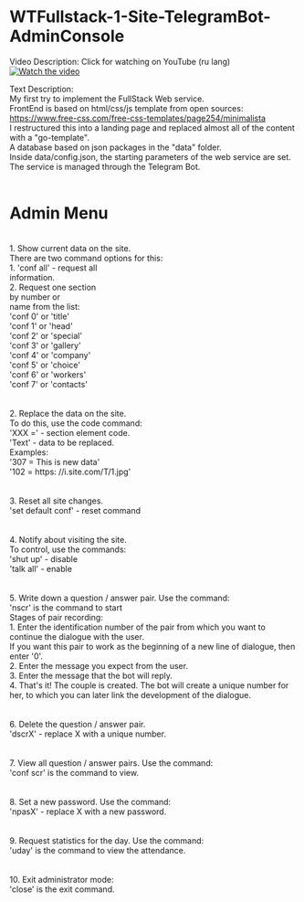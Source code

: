 # WTFullstack-1-Site-TelegramBot-AdminConsole

Video Description:
Click for watching on YouTube (ru lang)
[![Watch the video](https://img.youtube.com/vi/mlLJmS0dBM4/maxresdefault.jpg)](https://www.youtube.com/watch?v=mlLJmS0dBM4&t=503s)

Text Description:<br>
My first try to implement the FullStack Web service.<br>
FrontEnd is based on html/css/js template from open sources:<br>
https://www.free-css.com/free-css-templates/page254/minimalista<br>
I restructured this into a landing page and replaced almost all of the content with a "go-template".<br>
A database based on json packages in the "data" folder.<br>
Inside data/config.json, the starting parameters of the web service are set.<br>
The service is managed through the Telegram Bot.<br><br>
# Admin Menu
<br>
1. Show current data on the site.<br>
There are two command options for this:<br>
   1. 'conf all' - request all<br>
   information.<br>
   2. Request one section<br>
   by number or<br>
   name from the list:<br>
      'conf 0' or 'title'<br>
      'conf 1' or 'head'<br>
      'conf 2' or 'special'<br>
      'conf 3' or 'gallery'<br>
      'conf 4' or 'company'<br>
      'conf 5' or 'choice'<br>
      'conf 6' or 'workers'<br>
      'conf 7' or 'contacts'<br>
<br>
<br>
2. Replace the data on the site.<br>
To do this, use the code command:<br>
   'XXX =' - section element code.<br>
   'Text' - data to be replaced.<br>
   Examples:<br>
      '307 = This is new data'<br>
      '102 = https: //i.site.com/T/1.jpg'<br>
<br>
<br>
3. Reset all site changes.<br>
   'set default conf' - reset command<br>
<br>
<br>
4. Notify about visiting the site.<br>
To control, use the commands:<br>
   'shut up' - disable<br>
   'talk all' - enable<br>
<br>
<br>
5. Write down a question / answer pair. Use the command:<br>
   'nscr' is the command to start<br>
Stages of pair recording:<br>
   1. Enter the identification number of the pair from which you want to continue the dialogue with the user.<br>
If you want this pair to work as the beginning of a new line of dialogue, then enter '0'.<br>
   2. Enter the message you expect from the user.<br>
   3. Enter the message that the bot will reply.<br>
   4. That's it! The couple is created. The bot will create a unique number for her, to which you can later link the development of the dialogue.<br>
<br>
<br>
6. Delete the question / answer pair.<br>
    'dscrX' - replace X with a unique number.<br>
<br>
<br>
7. View all question / answer pairs. Use the command:<br>
   'conf scr' is the command to view.<br>
<br>
<br>
8. Set a new password. Use the command:<br>
   'npasX' - replace X with a new password.<br>
<br>
<br>
9. Request statistics for the day. Use the command:<br>
   'uday' is the command to view the attendance.<br>
<br>
<br>
10. Exit administrator mode:<br>
   'close' is the exit command.<br>
<br>
